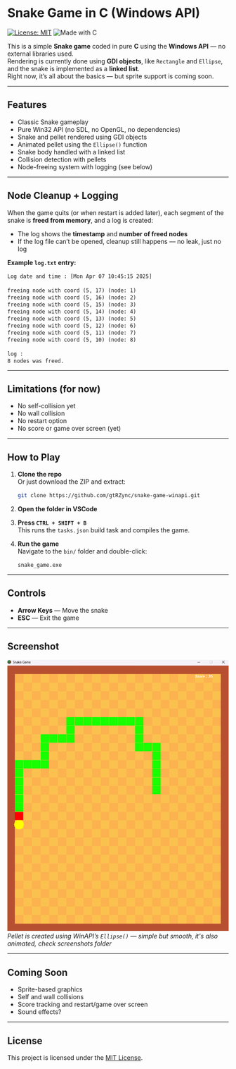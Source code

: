 # Snake Game in C (Windows API)
[![License: MIT](https://img.shields.io/badge/License-MIT-yellow.svg)](LICENSE)
![Made with C](https://img.shields.io/badge/C-WinAPI-blue)

This is a simple **Snake game** coded in pure **C** using the **Windows API** — no external libraries used.  
Rendering is currently done using **GDI objects**, like `Rectangle` and `Ellipse`, and the snake is implemented as a **linked list**.  
Right now, it’s all about the basics — but sprite support is coming soon.

---

## Features

- Classic Snake gameplay
- Pure Win32 API (no SDL, no OpenGL, no dependencies)
- Snake and pellet rendered using GDI objects
- Animated pellet using the `Ellipse()` function
- Snake body handled with a linked list
- Collision detection with pellets
- Node-freeing system with logging (see below)

---

## Node Cleanup + Logging

When the game quits (or when restart is added later), each segment of the snake is **freed from memory**, and a log is created:

- The log shows the **timestamp** and **number of freed nodes**
- If the log file can’t be opened, cleanup still happens — no leak, just no log

**Example `log.txt` entry:**
```
Log date and time : [Mon Apr 07 10:45:15 2025]

freeing node with coord (5, 17) (node: 1)
freeing node with coord (5, 16) (node: 2)
freeing node with coord (5, 15) (node: 3)
freeing node with coord (5, 14) (node: 4)
freeing node with coord (5, 13) (node: 5)
freeing node with coord (5, 12) (node: 6)
freeing node with coord (5, 11) (node: 7)
freeing node with coord (5, 10) (node: 8)

log :
8 nodes was freed.
```

---

## Limitations (for now)

- No self-collision yet
- No wall collision
- No restart option
- No score or game over screen (yet)

---

## How to Play

1. **Clone the repo**  
   Or just download the ZIP and extract:
   ```bash
   git clone https://github.com/gtRZync/snake-game-winapi.git
   ```

2. **Open the folder in VSCode**

3. **Press `CTRL + SHIFT + B`**  
   This runs the `tasks.json` build task and compiles the game.

4. **Run the game**  
   Navigate to the `bin/` folder and double-click:
   ```
   snake_game.exe
   ```

---

## Controls

- **Arrow Keys** — Move the snake
- **ESC** — Exit the game

---

## Screenshot

![Snake Game](resources/assets/screenshots/state_1.png)  
*Pellet is created using WinAPI’s `Ellipse()` — simple but smooth, it's also animated, check screenshots folder*

---

## Coming Soon

- Sprite-based graphics
- Self and wall collisions
- Score tracking and restart/game over screen
- Sound effects?

---

## License

This project is licensed under the [MIT License](LICENSE).